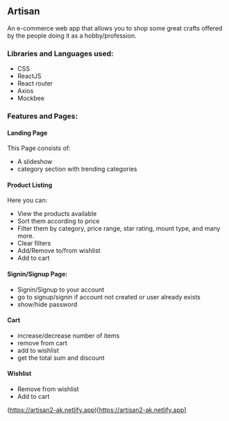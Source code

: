 ## Artisan
An e-commerce web app that allows you to shop some great crafts offered by the people doing it as a hobby/profession.

### Libraries and Languages used:
 - CSS
 - ReactJS
 - React router 
 - Axios
 - Mockbee

### Features and Pages:
#### Landing Page
This Page consists of:
 - A slideshow
 - category section with trending categories

#### Product Listing
Here you can:
 - View the products available 
 - Sort them according to price
 - Filter them by category, price range, star rating, mount type, and many more.
 - Clear filters
 - Add/Remove to/from wishlist
 - Add to cart

#### Signin/Signup Page:
 - Signin/Signup to your account
 - go to signup/signin if account not created or user already exists
 - show/hide password

#### Cart
 - increase/decrease number of items
 - remove from cart
 - add to wishlist
 - get the total sum and discount

#### Wishlist
 - Remove from wishlist
 - Add to cart

(https://artisan2-ak.netlify.app)[https://artisan2-ak.netlify.app]




